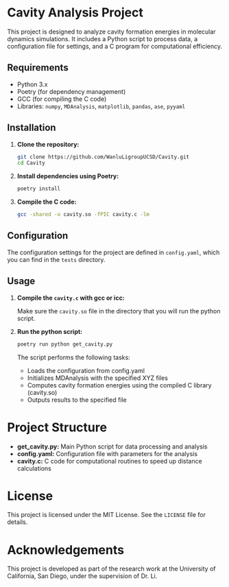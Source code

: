 # Cavity Analysis Project

This project is designed to analyze cavity formation energies in molecular dynamics simulations. It includes a Python script to process data, a configuration file for settings, and a C program for computational efficiency.

## Requirements

- Python 3.x
- Poetry (for dependency management)
- GCC (for compiling the C code)
- Libraries: `numpy`, `MDAnalysis`, `matplotlib`, `pandas`, `ase`, `pyyaml`

## Installation

1. **Clone the repository:**

   ```bash
   git clone https://github.com/WanluLigroupUCSD/Cavity.git
   cd Cavity
   ```

2. **Install dependencies using Poetry:**

    ```bash
    poetry install
    ```

3. **Compile the C code:**
    ```bash
    gcc -shared -o cavity.so -fPIC cavity.c -lm
    ```
## Configuration

The configuration settings for the project are defined in `config.yaml`, which you can find in the `tests` directory.

## Usage

1. **Compile the `cavity.c` with gcc or icc:**

    Make sure the `cavity.so` file in the directory that you will run the python script.

2. **Run the python script:**

    ```bash
    poetry run python get_cavity.py
    ```

    The script performs the following tasks:

    -   Loads the configuration from config.yaml
    -   Initializes MDAnalysis with the specified XYZ files
    -   Computes cavity formation energies using the compiled C library (cavity.so)
    -   Outputs results to the specified file

# Project Structure

- **get_cavity.py:** Main Python script for data processing and analysis
- **config.yaml:** Configuration file with parameters for the analysis
- **cavity.c:** C code for computational routines to speed up distance calculations

# License
This project is licensed under the MIT License. See the `LICENSE` file for details.

# Acknowledgements
This project is developed as part of the research work at the University of California, San Diego, under the supervision of Dr. Li.